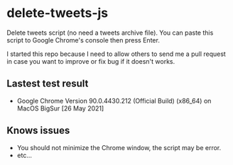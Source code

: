 # delete-tweets-js

Delete tweets script (no need a tweets archive file). You can paste this script to Google Chrome's console then press Enter.

I started this repo because I need to allow others to send me a pull request in case you want to improve or fix bug if it doesn't works.

## Lastest test result

- Google Chrome Version 90.0.4430.212 (Official Build) (x86_64) on MacOS BigSur [26 May 2021]

## Knows issues

- You should not minimize the Chrome window, the script may be error.
- etc...